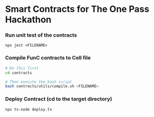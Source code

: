 # Smart Contracts for The One Pass Hackathon

### Run unit test of the contracts
```
npx jest <FILENAME>
```

### Compile FunC contracts to Cell file
```bash
# Do this first
cd contracts

# Then execute the bash script
bash contracts/utils/compile.sh <FILENAME>
```

### Deploy Contract (cd to the target directory)
```
npx ts-node deploy.ts
```
